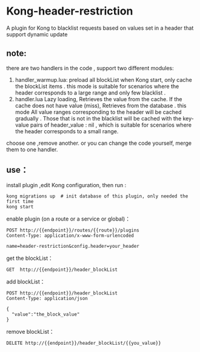 # Kong-header-restriction
A plugin for Kong to blacklist requests based on values set in a header  that support dynamic update

## note:

there are two handlers in the code , support two different modules:

1. handler_warmup.lua: preload all blockList when Kong start, only cache the blockList items . this mode is suitable for scenarios where the header corresponds to a large range and only few blacklist .
2. handler.lua  Lazy loading, Retrieves the value from the cache. If the cache does not have value (miss),  Retrieves from the database . this mode All value ranges corresponding to the header will be cached gradually . Those that is not in the blacklist will be cached with the key-value pairs of header_value : nil , which is suitable for scenarios where the header corresponds to a small range. 

choose one ,remove another. or you can change the code yourself, merge them to one handler.

## use：

install plugin ,edit Kong configuration, then run :

``` shell
kong migrations up  # init database of this plugin, only needed the first time
kong start
```

enable plugin (on a route or a service or global)：
```
POST http://{{endpoint}}/routes/{{route}}/plugins 
Content-Type: application/x-www-form-urlencoded

name=header-restriction&config.header=your_header
```

get the blockList：

```
GET  http://{{endpoint}}/header_blockList
```

add blockList：

```
POST http://{{endpoint}}/header_blockList
Content-Type: application/json

{
  "value":"the_block_value"
}
```

remove blockList：

```
DELETE http://{{endpoint}}/header_blockList/{{you_value}}
```
